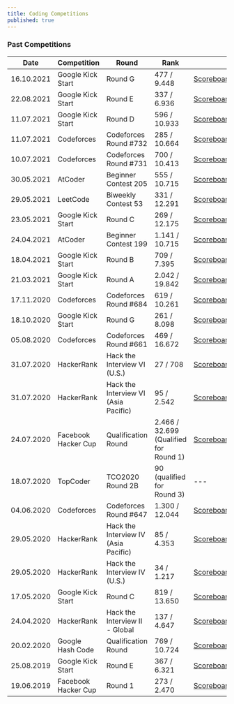 ```yaml
---
title: Coding Competitions
published: true
---
```


### Past Competitions  

Date | Competition | Round | Rank | Urls
------------ | ------------- | ------------- | ------------- | -------------
16.10.2021 | Google Kick Start | Round G | 477 / 9.448 | [Scoreboard](https://codingcompetitions.withgoogle.com/kickstart/round/00000000004362d6){:target="_blank"}<br />
22.08.2021 | Google Kick Start | Round E | 337 / 6.936 | [Scoreboard](https://codingcompetitions.withgoogle.com/kickstart/round/000000000043585c){:target="_blank"}<br />
11.07.2021 | Google Kick Start | Round D | 596 / 10.933 | [Scoreboard](https://codingcompetitions.withgoogle.com/kickstart/round/00000000004361e3){:target="_blank"}<br />
11.07.2021 | Codeforces | Codeforces Round #732 | 285 / 10.664 | [Scoreboard](https://codeforces.com/contest/1546/standings){:target="_blank"}
10.07.2021 | Codeforces | Codeforces Round #731 | 700 / 10.413 | [Scoreboard](https://codeforces.com/contest/1547/standings){:target="_blank"}
30.05.2021 | AtCoder | Beginner Contest 205 | 555 / 10.715 | [Scoreboard](https://atcoder.jp/contests/abc199/standings){:target="_blank"}
29.05.2021 | LeetCode | Biweekly Contest 53 | 331 / 12.291 | [Scoreboard](https://leetcode.com/contest/biweekly-contest-53/ranking){:target="_blank"}
23.05.2021 | Google Kick Start | Round C | 269 / 12.175 | [Scoreboard](https://codingcompetitions.withgoogle.com/kickstart/round/0000000000435c44){:target="_blank"}<br />
24.04.2021 | AtCoder | Beginner Contest 199 | 1.141 / 10.715 | [Scoreboard](https://atcoder.jp/contests/abc199/standings){:target="_blank"}
18.04.2021 | Google Kick Start | Round B | 709 / 7.395 | [Scoreboard](https://codingcompetitions.withgoogle.com/kickstart/round/0000000000436140){:target="_blank"}<br />
21.03.2021 | Google Kick Start | Round A | 2.042 / 19.842 | [Scoreboard](https://codingcompetitions.withgoogle.com/kickstart/round/0000000000435a5b){:target="_blank"}<br />
17.11.2020 | Codeforces | Codeforces Round #684 | 619 / 10.261 | [Scoreboard](https://codeforces.com/contest/1440/standings){:target="_blank"}
18.10.2020 | Google Kick Start | Round G | 261 / 8.098 | [Scoreboard](https://codingcompetitions.withgoogle.com/kickstart/round/00000000001a0069){:target="_blank"}<br />
05.08.2020 | Codeforces | Codeforces Round #661 | 469 / 16.672 | [Scoreboard](https://codeforces.com/contest/1399/standings){:target="_blank"}
31.07.2020 | HackerRank | Hack the Interview VI (U.S.) | 27 / 708 | [Scoreboard](https://www.hackerrank.com/contests/hack-the-interview-vi/leaderboard){:target="_blank"}<br />
31.07.2020 | HackerRank | Hack the Interview VI (Asia Pacific) | 95 / 2.542 | [Scoreboard](https://www.hackerrank.com/contests/hack-the-interview-vi-asia-pacific/leaderboard){:target="_blank"}<br />
24.07.2020 | Facebook Hacker Cup | Qualification Round | 2.466 / 32.699 (Qualified for Round 1) | [Scoreboard](https://www.facebook.com/codingcompetitions/hacker-cup/2020/qualification-round/scoreboard){:target="_blank"}
18.07.2020 | TopCoder | TCO2020 Round 2B | 90 (qualified for Round 3) | ---
04.06.2020 | Codeforces | Codeforces Round #647 | 1.300 / 12.044 | [Scoreboard](https://codeforces.com/contest/1362/standings){:target="_blank"}
29.05.2020 | HackerRank | Hack the Interview IV (Asia Pacific) | 85 / 4.353 | [Scoreboard](https://www.hackerrank.com/contests/hack-the-interview-iv-apac/leaderboard){:target="_blank"}<br />
29.05.2020 | HackerRank | Hack the Interview IV (U.S.) | 34 / 1.217 | [Scoreboard](https://www.hackerrank.com/contests/hack-the-interview-iv/leaderboard){:target="_blank"}<br />
17.05.2020 | Google Kick Start | Round C | 819 / 13.650 | [Scoreboard](https://codingcompetitions.withgoogle.com/kickstart/round/000000000019ff43){:target="_blank"}<br />
24.04.2020 | HackerRank | Hack the Interview II - Global | 137 / 4.647 | [Scoreboard](https://www.hackerrank.com/contests/hack-the-interview-ii-global/leaderboard){:target="_blank"}<br />
20.02.2020 | Google Hash Code | Qualification Round | 769 / 10.724 | [Scoreboard](https://codingcompetitions.withgoogle.com/hashcode/archive/2020){:target="_blank"}<br />
25.08.2019 | Google Kick Start | Round E | 367 / 6.321 | [Scoreboard](https://codingcompetitions.withgoogle.com/kickstart/round/0000000000050edb){:target="_blank"}<br />
19.06.2019 | Facebook Hacker Cup | Round 1 | 273 / 2.470 | [Scoreboard](https://www.facebook.com/codingcompetitions/hacker-cup/2019/round-1/scoreboard){:target="_blank"}
